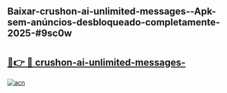 ## Baixar-crushon-ai-unlimited-messages--Apk-sem-anúncios-desbloqueado-completamente-2025-#9sc0w

# <h2><a href="https://ainizakaria.my?title=crushon-ai-unlimited-messages-&ref=22M">🔗👉 🔴 crushon-ai-unlimited-messages-</a></h2>

[![acn](https://github.com/user-attachments/assets/0f9c940e-d8b0-45ae-aac7-cd30a18b3e1c)](https://ainizakaria.my?title=crushon-ai-unlimited-messages-&ref=22M)

